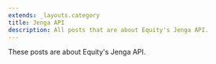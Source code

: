 ```yaml
---
extends: _layouts.category
title: Jenga API
description: All posts that are about Equity's Jenga API.
---
```


These posts are about Equity's Jenga API.
